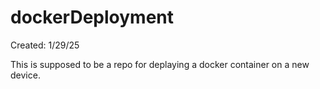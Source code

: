# dockerDeployment
Created: 1/29/25

This is supposed to be a repo for deplaying a docker container on a new device.
